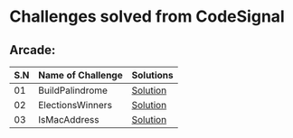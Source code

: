 # Challenges solved from CodeSignal
 
## Arcade:
 S.N | Name of Challenge | Solutions 
----|-------------------|-----------
01 | BuildPalindrome | [Solution](https://github.com/rafaelsouzagomes/CodeSignal-Challenges-solved/blob/main/Arcade/_0046_BuildPalindrome/BuildPalindrome.java) 
02 | ElectionsWinners | [Solution](https://github.com/rafaelsouzagomes/CodeSignal-Challenges-solved/blob/main/Arcade/_0047_ElectionsWinners/ElectionsWinners.java)
03 | IsMacAddress | [Solution](https://github.com/rafaelsouzagomes/CodeSignal-Challenges-solved/blob/main/Arcade/_0048_Is_MAC48_Address/IsMacAddress.java)
